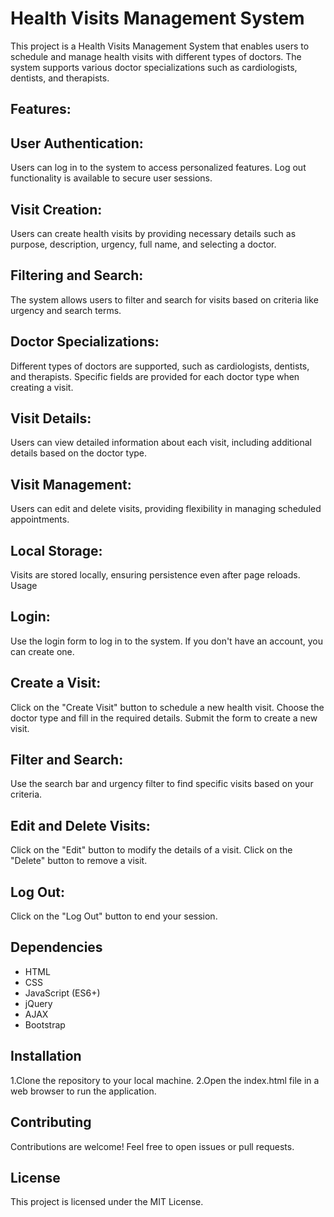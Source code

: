 # Health Visits Management System
This project is a Health Visits Management System that enables users to schedule and manage health visits with different types of doctors. The system supports various doctor specializations such as cardiologists, dentists, and therapists.


## Features:

## User Authentication:
Users can log in to the system to access personalized features.
Log out functionality is available to secure user sessions.

## Visit Creation:
Users can create health visits by providing necessary details such as purpose, description, urgency, full name, and selecting a doctor.

## Filtering and Search:
The system allows users to filter and search for visits based on criteria like urgency and search terms.

## Doctor Specializations:
Different types of doctors are supported, such as cardiologists, dentists, and therapists.
Specific fields are provided for each doctor type when creating a visit.

## Visit Details:
Users can view detailed information about each visit, including additional details based on the doctor type.

## Visit Management:
Users can edit and delete visits, providing flexibility in managing scheduled appointments.

## Local Storage:
Visits are stored locally, ensuring persistence even after page reloads.
Usage

## Login:
Use the login form to log in to the system. If you don't have an account, you can create one.

## Create a Visit:
Click on the "Create Visit" button to schedule a new health visit.
Choose the doctor type and fill in the required details.
Submit the form to create a new visit.

## Filter and Search:
Use the search bar and urgency filter to find specific visits based on your criteria.

## Edit and Delete Visits:
Click on the "Edit" button to modify the details of a visit.
Click on the "Delete" button to remove a visit.

## Log Out:
Click on the "Log Out" button to end your session.

## Dependencies
* HTML
* CSS
* JavaScript (ES6+)
* jQuery
* AJAX
* Bootstrap

## Installation
1.Clone the repository to your local machine.
2.Open the index.html file in a web browser to run the application.

## Contributing
Contributions are welcome! Feel free to open issues or pull requests.

## License
This project is licensed under the MIT License.
